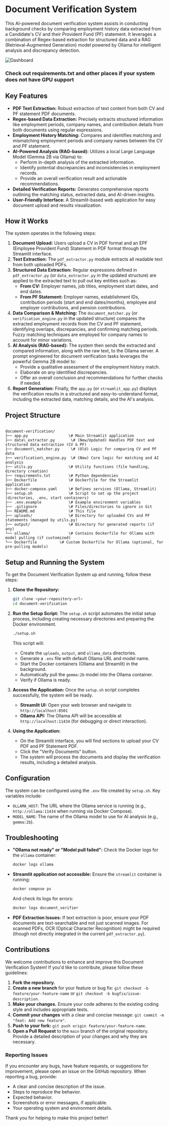 # Document Verification System

This AI-powered document verification system assists in conducting background checks by comparing employment history data extracted from a Candidate's CV and their Provident Fund (PF) statement. It leverages a combination of Regex-based extraction for structured data and a RAG (Retrieval-Augmented Generation) model powered by Ollama for intelligent analysis and discrepancy detection.

![Dashboard](images/dashboard.png)

### Check out requirements.txt and other places if your system does not have GPU support

## Key Features

* **PDF Text Extraction:** Robust extraction of text content from both CV and PF statement PDF documents.
* **Regex-based Data Extraction:** Precisely extracts structured information like employment periods, company names, and contribution details from both documents using regular expressions.
* **Employment History Matching:** Compares and identifies matching and mismatching employment periods and company names between the CV and PF statement.
* **AI-Powered Analysis (RAG-based):** Utilizes a local Large Language Model (Gemma 2B via Ollama) to:
    * Perform in-depth analysis of the extracted information.
    * Identify potential discrepancies and inconsistencies in employment records.
    * Provide an overall verification result and actionable recommendations.
* **Detailed Verification Reports:** Generates comprehensive reports outlining the matching status, extracted data, and AI-driven insights.
* **User-Friendly Interface:** A Streamlit-based web application for easy document upload and results visualization.

## How it Works

The system operates in the following steps:

1.  **Document Upload:** Users upload a CV in PDF format and an EPF (Employee Provident Fund) Statement in PDF format through the Streamlit interface.
2.  **Text Extraction:** The `pdf_extractor.py` module extracts all readable text from both uploaded PDFs.
3.  **Structured Data Extraction:** Regular expressions defined in `pdf_extractor.py` (or `data_extractor.py` in the updated structure) are applied to the extracted text to pull out key entities such as:
    * **From CV:** Employer names, job titles, employment start dates, and end dates.
    * **From PF Statement:** Employer names, establishment IDs, contribution periods (start and end dates/months), employee and employer contributions, and pension contributions.
4.  **Data Comparison & Matching:** The `document_matcher.py` (or `verification_engine.py` in the updated structure) compares the extracted employment records from the CV and PF statement, identifying overlaps, discrepancies, and confirming matching periods. Fuzzy matching techniques are employed for company names to account for minor variations.
5.  **AI Analysis (RAG-based):** The system then sends the extracted and compared information, along with the raw text, to the Ollama server. A prompt engineered for document verification tasks leverages the powerful Gemma 2B model to:
    * Provide a qualitative assessment of the employment history match.
    * Elaborate on any identified discrepancies.
    * Offer an overall conclusion and recommendations for further checks if needed.
6.  **Report Generation:** Finally, the `app.py` (or `streamlit_app.py`) displays the verification results in a structured and easy-to-understand format, including the extracted data, matching details, and the AI's analysis.

## Project Structure

```

document-verification/
├── app.py                  \# Main Streamlit application
├── data\_extractor.py       \# (New/Updated) Handles PDF text and structured data extraction (CV & PF)
├── document\_matcher.py     \# (Old) Logic for comparing CV and PF data
├── verification\_engine.py  \# (New) Core logic for matching and AI analysis
├── utils.py                \# Utility functions (file handling, directory creation)
├── requirements.txt        \# Python dependencies
├── Dockerfile              \# Dockerfile for the Streamlit application
├── docker-compose.yaml     \# Defines services (Ollama, Streamlit)
├── setup.sh                \# Script to set up the project (directories, .env, start containers)
├── .env.example            \# Example environment variables
├── .gitignore              \# Files/directories to ignore in Git
├── README.md               \# This file
├── uploads/                \# Directory for uploaded CVs and PF statements (managed by utils.py)
├── output/                 \# Directory for generated reports (if any)
└── ollama/                 \# Contains Dockerfile for Ollama with model pulling (if customized)
└── Dockerfile          \# Custom Dockerfile for Ollama (optional, for pre-pulling models)

````

## Setup and Running the System

To get the Document Verification System up and running, follow these steps:

1.  **Clone the Repository:**
    ```bash
    git clone <your-repository-url>
    cd document-verification
    ```

2.  **Run the Setup Script:**
    The `setup.sh` script automates the initial setup process, including creating necessary directories and preparing the Docker environment.

    ```bash
    ./setup.sh
    ```
    This script will:
    * Create the `uploads`, `output`, and `ollama_data` directories.
    * Generate a `.env` file with default Ollama URL and model name.
    * Start the Docker containers (Ollama and Streamlit) in the background.
    * Automatically pull the `gemma:2b` model into the Ollama container.
    * Verify if Ollama is ready.

3.  **Access the Application:**
    Once the `setup.sh` script completes successfully, the system will be ready.

    * **Streamlit UI:** Open your web browser and navigate to `http://localhost:8501`
    * **Ollama API:** The Ollama API will be accessible at `http://localhost:11434` (for debugging or direct interaction).

4.  **Using the Application:**
    * On the Streamlit interface, you will find sections to upload your CV PDF and PF Statement PDF.
    * Click the "Verify Documents" button.
    * The system will process the documents and display the verification results, including a detailed analysis.

## Configuration

The system can be configured using the `.env` file created by `setup.sh`. Key variables include:

* `OLLAMA_HOST`: The URL where the Ollama service is running (e.g., `http://ollama:11434` when running via Docker Compose).
* `MODEL_NAME`: The name of the Ollama model to use for AI analysis (e.g., `gemma:2b`).

## Troubleshooting

* **"Ollama not ready" or "Model pull failed":** Check the Docker logs for the `ollama` container:
    ```bash
    docker logs ollama
    ```
* **Streamlit application not accessible:** Ensure the `streamlit` container is running:
    ```bash
    docker compose ps
    ```
    And check its logs for errors:
    ```bash
    docker logs document_verifier
    ```
* **PDF Extraction Issues:** If text extraction is poor, ensure your PDF documents are text-searchable and not just scanned images. For scanned PDFs, OCR (Optical Character Recognition) might be required (though not directly integrated in the current `pdf_extractor.py`).

## Contributions

We welcome contributions to enhance and improve this Document Verification System! If you'd like to contribute, please follow these guidelines:

1.  **Fork the repository.**
2.  **Create a new branch** for your feature or bug fix: `git checkout -b feature/your-feature-name` or `git checkout -b bugfix/issue-description`.
3.  **Make your changes.** Ensure your code adheres to the existing coding style and includes appropriate tests.
4.  **Commit your changes** with a clear and concise message: `git commit -m "feat: Add new feature"`.
5.  **Push to your fork:** `git push origin feature/your-feature-name`.
6.  **Open a Pull Request** to the `main` branch of the original repository. Provide a detailed description of your changes and why they are necessary.

### Reporting Issues

If you encounter any bugs, have feature requests, or suggestions for improvement, please open an issue on the GitHub repository. When reporting a bug, provide:

* A clear and concise description of the issue.
* Steps to reproduce the behavior.
* Expected behavior.
* Screenshots or error messages, if applicable.
* Your operating system and environment details.

Thank you for helping to make this project better!
